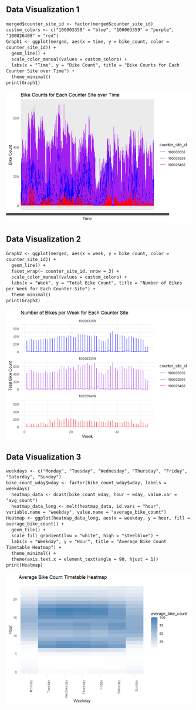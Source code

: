 ## Data Visualization 1

    merged$counter_site_id <- factor(merged$counter_site_id)
    custom_colors <- c("100003358" = "blue", "100003359" = "purple", "100026408" = "red")
    Graph1 <- ggplot(merged, aes(x = time, y = bike_count, color = counter_site_id)) +
      geom_line() +
      scale_color_manual(values = custom_colors) +
      labs(x = "Time", y = "Bike Count", title = "Bike Counts for Each Counter Site over Time") +
      theme_minimal()
    print(Graph1)

![](Joschka-s_Solution_files/figure-markdown_strict/unnamed-chunk-1-1.png)

## Data Visualization 2

    Graph2 <- ggplot(merged, aes(x = week, y = bike_count, color = counter_site_id)) +
      geom_line() +
      facet_wrap(~ counter_site_id, nrow = 3) +
      scale_color_manual(values = custom_colors) +
      labs(x = "Week", y = "Total Bike Count", title = "Number of Bikes per Week for Each Counter Site") +
      theme_minimal()
    print(Graph2)

![](Joschka-s_Solution_files/figure-markdown_strict/unnamed-chunk-2-1.png)

## Data Visualization 3

    weekdays <- c("Monday", "Tuesday", "Wednesday", "Thursday", "Friday", "Saturday", "Sunday")
    bike_count_wday$wday <- factor(bike_count_wday$wday, labels = weekdays)
      heatmap_data <- dcast(bike_count_wday, hour ~ wday, value.var = "avg_count")
      heatmap_data_long <- melt(heatmap_data, id.vars = "hour", variable.name = "weekday", value.name = "average_bike_count")
    Heatmap <- ggplot(heatmap_data_long, aes(x = weekday, y = hour, fill = average_bike_count)) +
      geom_tile() +
      scale_fill_gradient(low = "white", high = "steelblue") +
      labs(x = "Weekday", y = "Hour", title = "Average Bike Count Timetable Heatmap") +
      theme_minimal() +
      theme(axis.text.x = element_text(angle = 90, hjust = 1))
    print(Heatmap)

![](Joschka-s_Solution_files/figure-markdown_strict/unnamed-chunk-3-1.png)
